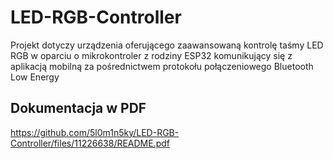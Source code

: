 # LED-RGB-Controller
Projekt dotyczy urządzenia oferującego zaawansowaną kontrolę taśmy LED RGB w oparciu o mikrokontroler z rodziny ESP32 komunikujący się z aplikacją mobilną za pośrednictwem protokołu połączeniowego Bluetooth Low Energy

## Dokumentacja w PDF
https://github.com/5l0m1n5ky/LED-RGB-Controller/files/11226638/README.pdf
